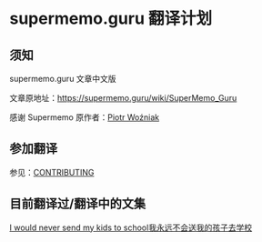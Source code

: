 # supermemo.guru 翻译计划

## 须知

supermemo.guru 文章中文版

文章原地址：https://supermemo.guru/wiki/SuperMemo_Guru

感谢 Supermemo 原作者：[Piotr Woźniak](https://www.supermemo.com/english/company/wozniak.htm)

## 参加翻译

参见：[CONTRIBUTING](https://github.com/L-M-Sherlock/supermemo.guru-cn/blob/master/CONTRIBUTING.md)

## 目前翻译过/翻译中的文集

[I would never send my kids to school我永远不会送我的孩子去学校](https://github.com/L-M-Sherlock/supermemo.guru-cn/blob/master/I%20would%20never%20send%20my%20kids%20to%20school%E6%88%91%E6%B0%B8%E8%BF%9C%E4%B8%8D%E4%BC%9A%E9%80%81%E6%88%91%E7%9A%84%E5%AD%A9%E5%AD%90%E5%8E%BB%E5%AD%A6%E6%A0%A1/00.Content%E7%9B%AE%E5%BD%95.md)

